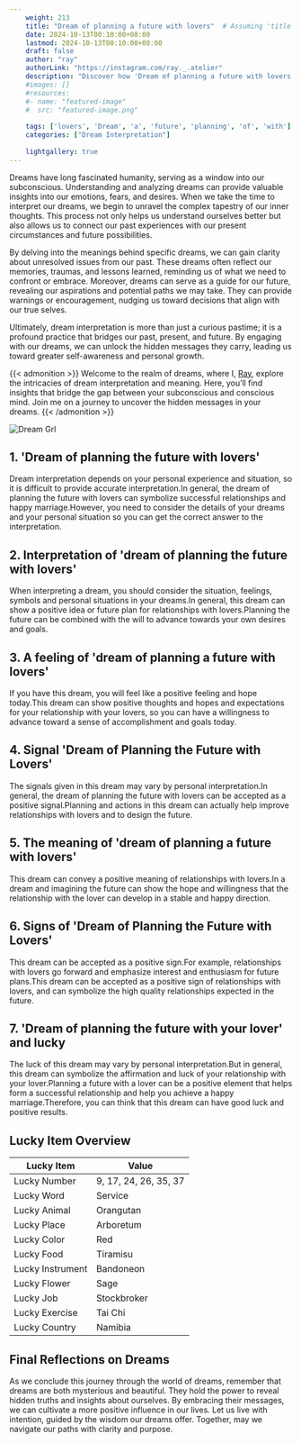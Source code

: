 ```yaml
---
    weight: 213
    title: "Dream of planning a future with lovers"  # Assuming 'title' column exists
    date: 2024-10-13T00:10:00+08:00
    lastmod: 2024-10-13T00:10:00+08:00
    draft: false
    author: "ray"
    authorLink: "https://instagram.com/ray._.atelier"
    description: "Discover how 'Dream of planning a future with lovers' can interpret your future and uncover its significant meanings in your life."
    #images: []
    #resources:
    #- name: "featured-image"
    #  src: "featured-image.png"
    
    tags: ['lovers', 'Dream', 'a', 'future', 'planning', 'of', 'with']
    categories: ["Dream Interpretation"]
    
    lightgallery: true
---
```

    
Dreams have long fascinated humanity, serving as a window into our subconscious. Understanding and analyzing dreams can provide valuable insights into our emotions, fears, and desires. When we take the time to interpret our dreams, we begin to unravel the complex tapestry of our inner thoughts. This process not only helps us understand ourselves better but also allows us to connect our past experiences with our present circumstances and future possibilities.

By delving into the meanings behind specific dreams, we can gain clarity about unresolved issues from our past. These dreams often reflect our memories, traumas, and lessons learned, reminding us of what we need to confront or embrace. Moreover, dreams can serve as a guide for our future, revealing our aspirations and potential paths we may take. They can provide warnings or encouragement, nudging us toward decisions that align with our true selves.

Ultimately, dream interpretation is more than just a curious pastime; it is a profound practice that bridges our past, present, and future. By engaging with our dreams, we can unlock the hidden messages they carry, leading us toward greater self-awareness and personal growth.

{{< admonition >}}
Welcome to the realm of dreams, where I, [Ray](https://instagram.com/ray._.atelier), explore the intricacies of dream interpretation and meaning. Here, you’ll find insights that bridge the gap between your subconscious and conscious mind. Join me on a journey to uncover the hidden messages in your dreams.
{{< /admonition >}}

![Dream Grl](https://cdn.pixabay.com/photo/2017/11/02/03/35/gothic-2910057_1280.jpg "Dream Grl")

## 1. 'Dream of planning the future with lovers'
Dream interpretation depends on your personal experience and situation, so it is difficult to provide accurate interpretation.In general, the dream of planning the future with lovers can symbolize successful relationships and happy marriage.However, you need to consider the details of your dreams and your personal situation so you can get the correct answer to the interpretation.

## 2. Interpretation of 'dream of planning the future with lovers'
When interpreting a dream, you should consider the situation, feelings, symbols and personal situations in your dreams.In general, this dream can show a positive idea or future plan for relationships with lovers.Planning the future can be combined with the will to advance towards your own desires and goals.

## 3. A feeling of 'dream of planning a future with lovers'
If you have this dream, you will feel like a positive feeling and hope today.This dream can show positive thoughts and hopes and expectations for your relationship with your lovers, so you can have a willingness to advance toward a sense of accomplishment and goals today.

## 4. Signal 'Dream of Planning the Future with Lovers'
The signals given in this dream may vary by personal interpretation.In general, the dream of planning the future with lovers can be accepted as a positive signal.Planning and actions in this dream can actually help improve relationships with lovers and to design the future.

## 5. The meaning of 'dream of planning a future with lovers'
This dream can convey a positive meaning of relationships with lovers.In a dream and imagining the future can show the hope and willingness that the relationship with the lover can develop in a stable and happy direction.

## 6. Signs of 'Dream of Planning the Future with Lovers'
This dream can be accepted as a positive sign.For example, relationships with lovers go forward and emphasize interest and enthusiasm for future plans.This dream can be accepted as a positive sign of relationships with lovers, and can symbolize the high quality relationships expected in the future.

## 7. 'Dream of planning the future with your lover' and lucky
The luck of this dream may vary by personal interpretation.But in general, this dream can symbolize the affirmation and luck of your relationship with your lover.Planning a future with a lover can be a positive element that helps form a successful relationship and help you achieve a happy marriage.Therefore, you can think that this dream can have good luck and positive results.

## Lucky Item Overview
| Lucky Item          | Value              |
|---------------|--------------------|
| Lucky Number        | 9, 17, 24, 26, 35, 37  |
| Lucky Word          | Service |
| Lucky Animal        | Orangutan |
| Lucky Place         | Arboretum     |
| Lucky Color         | Red     |
| Lucky Food          | Tiramisu      |
| Lucky Instrument    | Bandoneon |
| Lucky Flower        | Sage    |
| Lucky Job           | Stockbroker       |
| Lucky Exercise      | Tai Chi  |
| Lucky Country       | Namibia    |


##  Final Reflections on Dreams

As we conclude this journey through the world of dreams, remember that dreams are both mysterious and beautiful. They hold the power to reveal hidden truths and insights about ourselves. By embracing their messages, we can cultivate a more positive influence in our lives. Let us live with intention, guided by the wisdom our dreams offer. Together, may we navigate our paths with clarity and purpose.

